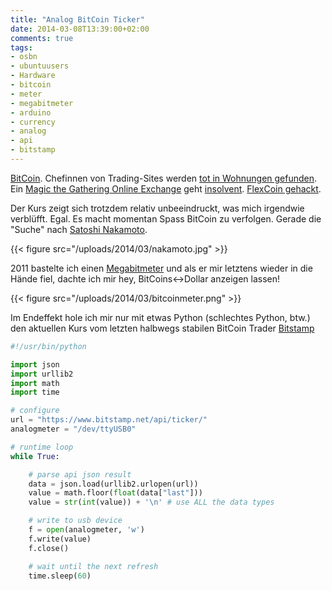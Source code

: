 ```yaml
---
title: "Analog BitCoin Ticker"
date: 2014-03-08T13:39:00+02:00
comments: true
tags:
- osbn
- ubuntuusers
- Hardware
- bitcoin
- meter
- megabitmeter
- arduino
- currency
- analog
- api
- bitstamp
---
```


[BitCoin](https://bitcoin.org). Chefinnen von Trading-Sites werden
[tot in Wohnungen gefunden](http://www.focus.de/finanzen/news/polizei-kein-natuerlicher-tod-chefin-von-bitcoin-boerse-in-wohnung-tot-aufgefunden_id_3667398.html).
Ein [Magic the Gathering Online Exchange](http://mtgox.com) geht [insolvent](http://www.zeit.de/digital/2014-02/bitcoin-mtgox-insolvenz).
[FlexCoin gehackt](http://www.spiegel.de/netzwelt/web/flexcoin-bitcoin-handelsplattform-ausgeraubt-a-957103.html).

Der Kurs zeigt sich trotzdem relativ unbeeindruckt, was mich irgendwie
verblüfft. Egal. Es macht momentan Spass BitCoin zu verfolgen. Gerade die "Suche" nach
[Satoshi Nakamoto](http://www.manager-magazin.de/finanzen/boerse/phantomsuche-um-bitcoin-erfinder-satoshi-nakamoto-a-957484.html).

{{< figure src="/uploads/2014/03/nakamoto.jpg" >}}

2011 bastelte ich einen [Megabitmeter](/blog/2011/08/27/arduino-ich-baute-ein-megabitmeter/) und als er mir letztens wieder
in die Hände fiel, dachte ich mir hey, BitCoins&lt;-&gt;Dollar anzeigen lassen!

{{< figure src="/uploads/2014/03/bitcoinmeter.png" >}}

Im Endeffekt hole ich mir nur mit etwas Python (schlechtes Python, btw.) den
aktuellen Kurs vom letzten halbwegs stabilen BitCoin Trader
[Bitstamp](https://bitstamp.net)

``` python
#!/usr/bin/python

import json
import urllib2
import math
import time

# configure
url = "https://www.bitstamp.net/api/ticker/"
analogmeter = "/dev/ttyUSB0"

# runtime loop
while True:

    # parse api json result
    data = json.load(urllib2.urlopen(url))
    value = math.floor(float(data["last"]))
    value = str(int(value)) + '\n' # use ALL the data types

    # write to usb device
    f = open(analogmeter, 'w')
    f.write(value)
    f.close()

    # wait until the next refresh
    time.sleep(60)
```
